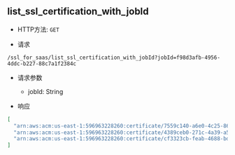 ## list_ssl_certification_with_jobId

- HTTP方法: `GET`

- 请求
```http request
/ssl_for_saas/list_ssl_certification_with_jobId?jobId=f98d3afb-4956-4ddc-b227-88c7a1f2384c
```

- 请求参数
    - jobId: String

- 响应
```json
[
  "arn:aws:acm:us-east-1:596963228260:certificate/7559c140-a6e0-4c25-8605-c6525561471e",
  "arn:aws:acm:us-east-1:596963228260:certificate/4389ceb0-271c-4a39-a59d-3ddf65705b68",
  "arn:aws:acm:us-east-1:596963228260:certificate/cf3323cb-feab-4688-bdfa-412de32beaf4"
]
```